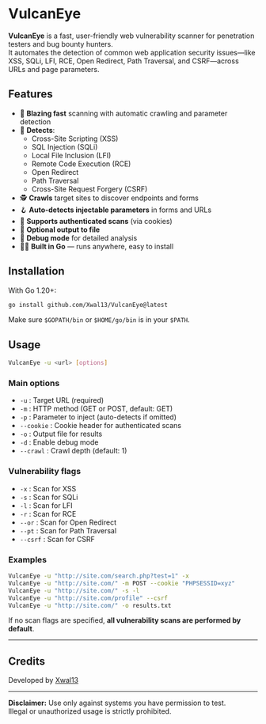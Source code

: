 # VulcanEye

**VulcanEye** is a fast, user-friendly web vulnerability scanner for penetration testers and bug bounty hunters.  
It automates the detection of common web application security issues—like XSS, SQLi, LFI, RCE, Open Redirect, Path Traversal, and CSRF—across URLs and page parameters.

## Features

- 🚀 **Blazing fast** scanning with automatic crawling and parameter detection
- 🔎 **Detects**:  
  - Cross-Site Scripting (XSS)  
  - SQL Injection (SQLi)  
  - Local File Inclusion (LFI)  
  - Remote Code Execution (RCE)  
  - Open Redirect  
  - Path Traversal  
  - Cross-Site Request Forgery (CSRF)
- 🕵️ **Crawls** target sites to discover endpoints and forms
- 🪝 **Auto-detects injectable parameters** in forms and URLs
- 🍪 **Supports authenticated scans** (via cookies)
- 📝 **Optional output to file**
- 🐞 **Debug mode** for detailed analysis
- 👨‍💻 **Built in Go** — runs anywhere, easy to install

## Installation

With Go 1.20+:

```sh
go install github.com/Xwal13/VulcanEye@latest
```

Make sure `$GOPATH/bin` or `$HOME/go/bin` is in your `$PATH`.

## Usage

```sh
VulcanEye -u <url> [options]
```

### Main options

- `-u` : Target URL (required)
- `-m` : HTTP method (GET or POST, default: GET)
- `-p` : Parameter to inject (auto-detects if omitted)
- `--cookie` : Cookie header for authenticated scans
- `-o` : Output file for results
- `-d` : Enable debug mode
- `--crawl` : Crawl depth (default: 1)

### Vulnerability flags

- `-x` : Scan for XSS
- `-s` : Scan for SQLi
- `-l` : Scan for LFI
- `-r` : Scan for RCE
- `--or` : Scan for Open Redirect
- `--pt` : Scan for Path Traversal
- `--csrf` : Scan for CSRF

### Examples

```sh
VulcanEye -u "http://site.com/search.php?test=1" -x
VulcanEye -u "http://site.com/" -m POST --cookie "PHPSESSID=xyz"
VulcanEye -u "http://site.com/" -s -l
VulcanEye -u "http://site.com/profile" --csrf
VulcanEye -u "http://site.com/" -o results.txt
```

If no scan flags are specified, **all vulnerability scans are performed by default**.

---

## Credits

Developed by [Xwal13](https://github.com/Xwal13)

---

**Disclaimer:** Use only against systems you have permission to test.  
Illegal or unauthorized usage is strictly prohibited.
